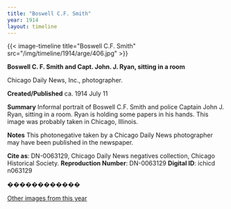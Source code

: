 ```yaml
---
title: "Boswell C.F. Smith"
year: 1914
layout: timeline
---
```


{{< image-timeline title="Boswell C.F. Smith" src="/img/timeline/1914/arge/406.jpg" >}}


__**Boswell C. F. Smith and Capt. John. J. Ryan, sitting in a room**__

Chicago Daily News, Inc., photographer.

**Created/Published**
ca. 1914 July 11

**Summary**
Informal portrait of Boswell C.F. Smith and police Captain John J. Ryan, sitting in a room. Ryan is holding some papers in his hands. This image was probably taken in Chicago, Illinois.

**Notes**
This photonegative taken by a Chicago Daily News photographer may have been published in the newspaper.

__Cite as__: DN-0063129, Chicago Daily News negatives collection, Chicago Historical Society.
__Reproduction Number__: DN-0063129
__Digital ID__: ichicd n063129

������������ 

[Other images from this year](/historical/timeline/1914)